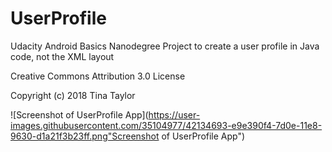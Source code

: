 # UserProfile

Udacity Android Basics Nanodegree Project to create a user profile in Java code, not the XML layout


Creative Commons Attribution 3.0 License

Copyright (c) 2018 Tina Taylor

![Screenshot of UserProfile App](https://user-images.githubusercontent.com/35104977/42134693-e9e390f4-7d0e-11e8-9630-d1a21f3b23ff.png"Screenshot of UserProfile App")

